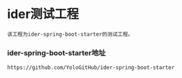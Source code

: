 # ider测试工程

    该工程为ider-spring-boot-starter的测试工程。
    
### ider-spring-boot-starter地址

    https://github.com/YoloGitHub/ider-spring-boot-starter
